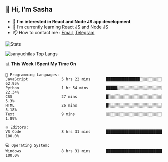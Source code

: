 ## 👋 Hi, I’m Sasha

- 👀 **I’m interested in React and Node JS app development** 
- 🌱 I’m currently learning React JS and Node JS
- 📫 How to contact me : [Email](mailto:sanyuchilas@gmail.com), [Telegram](https://t.me/sanyuchilas)

![Stats](https://github-readme-stats.vercel.app/api?username=sanyuchilas&show_icons=true&theme=react&hide=issues&count_private=true&layout=compact)

![sanyuchilas Top Langs](https://github-readme-stats.vercel.app/api/top-langs/?username=sanyuchilas&theme=react&hide_border=true&include_all_commits=true&count_private=true)

<!--START_SECTION:waka-->
📊 **This Week I Spent My Time On** 

```text
💬 Programming Languages: 
JavaScript               5 hrs 22 mins       ███████████████░░░░░░░░░░   62.95% 
Python                   1 hr 54 mins        █████░░░░░░░░░░░░░░░░░░░░   22.34% 
CSS                      27 mins             █░░░░░░░░░░░░░░░░░░░░░░░░   5.3% 
HTML                     26 mins             █░░░░░░░░░░░░░░░░░░░░░░░░   5.18% 
Text                     9 mins              ░░░░░░░░░░░░░░░░░░░░░░░░░   1.89%

🔥 Editors: 
VS Code                  8 hrs 31 mins       █████████████████████████   100.0%

💻 Operating System: 
Windows                  8 hrs 31 mins       █████████████████████████   100.0%

```


<!--END_SECTION:waka-->

